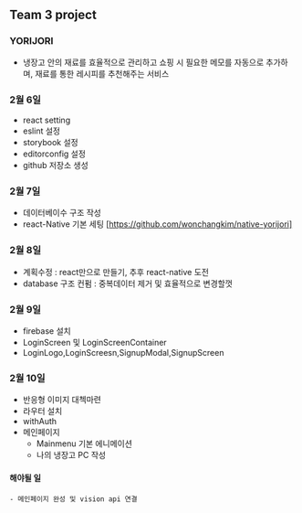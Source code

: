 ## Team 3 project

### YORIJORI
  - 냉장고 안의 재료를 효율적으로 관리하고 쇼핑 시 필요한 메모를 자동으로 추가하며, 재료를 통한 레시피를 추천해주는 서비스

### 2월 6일
  - react setting
  - eslint 설정
  - storybook 설정
  - editorconfig 설정
  - github 저장소 생성

### 2월 7일
  - 데이터베이수 구조 작성
  - react-Native 기본 세팅 [https://github.com/wonchangkim/native-yorijori]

### 2월 8일
  - 계획수정 : react만으로 만들기, 추후 react-native 도전
  - database 구조 컨펌 : 중복데이터 제거 및 효율적으로 변경할껏

### 2월 9일
  - firebase 설치
  - LoginScreen 및 LoginScreenContainer
  - LoginLogo,LoginScreesn,SignupModal,SignupScreen

### 2월 10일
  - 반응형 이미지 대첵마련
  - 라우터 설치
  - withAuth
  - 메인페이지
    - Mainmenu 기본 에니메이션
    - 나의 냉장고 PC 작성

  #### 해야될 일
    - 메인페이지 완성 및 vision api 연결




